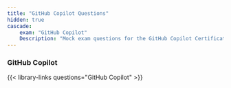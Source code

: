 ```yaml
---
title: "GitHub Copilot Questions"
hidden: true
cascade:
    exam: "GitHub Copilot"
    Description: "Mock exam questions for the GitHub Copilot Certification Exam."
---
```


### GitHub Copilot

{{< library-links questions="GitHub Copilot" >}}